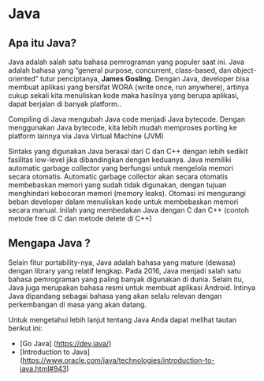 # Java

## Apa itu Java?

Java adalah salah satu bahasa pemrograman yang populer saat ini. Java adalah bahasa yang “general purpose, concurrent, class-based, dan object-oriented” tutur penciptanya, **James Gosling**. Dengan Java, developer bisa membuat aplikasi yang bersifat WORA (write once, run anywhere), artinya cukup sekali kita menuliskan kode maka hasilnya yang berupa aplikasi, dapat berjalan di banyak platform..

Compiling di Java mengubah Java code menjadi Java bytecode. Dengan menggunakan Java bytecode, kita lebih mudah memproses porting ke platform lainnya via Java Virtual Machine (JVM)

Sintaks yang digunakan Java berasal dari C dan C++ dengan lebih sedikit fasilitas low-level jika dibandingkan dengan keduanya. Java memiliki automatic garbage collector yang berfungsi untuk mengelola memori secara otomatis. Automatic garbage collector akan secara otomatis membebaskan memori yang sudah tidak digunakan, dengan tujuan menghindari kebocoran memori (memory leaks). Otomasi ini mengurangi beban developer dalam menuliskan kode untuk membebaskan memori secara manual. Inilah yang membedakan Java dengan C dan C++ (contoh metode free di C dan metode delete di C++)

## Mengapa Java ?
Selain fitur portability-nya, Java adalah bahasa yang mature (dewasa) dengan library yang relatif lengkap. Pada 2016, Java menjadi salah satu bahasa pemrograman yang paling banyak digunakan di dunia. Selain itu, Java juga merupakan bahasa resmi untuk membuat aplikasi Android. Intinya Java dipandang sebagai bahasa yang akan selalu relevan dengan perkembangan di masa yang akan datang.

Untuk mengetahui lebih lanjut tentang Java Anda dapat melihat tautan berikut ini:
* [Go Java] (https://dev.java/)
* [Introduction to Java]  (https://www.oracle.com/java/technologies/introduction-to-java.html#943)   